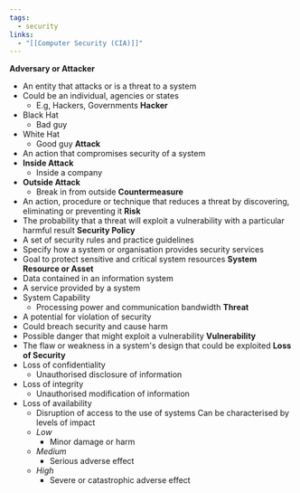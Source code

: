 ```yaml
---
tags:
  - security
links:
  - "[[Computer Security (CIA)]]"
---
```

**Adversary or Attacker**
- An entity that attacks or is a threat to a system
- Could be an individual, agencies or states
	- E.g, Hackers, Governments
**Hacker**
- Black Hat
	- Bad guy
- White Hat
	- Good guy
**Attack**
- An action that compromises security of a system
- **Inside Attack**
	- Inside a company
- **Outside Attack**
	- Break in from outside
**Countermeasure**
- An action, procedure or technique that reduces a threat by discovering, eliminating or preventing it
**Risk**
- The probability that a threat will exploit a vulnerability with a particular harmful result
**Security Policy**
- A set of security rules and practice guidelines
- Specify how a system or organisation provides security services
- Goal to protect sensitive and critical system resources
**System Resource or Asset**
- Data contained in an information system
- A service provided by a system
- System Capability
	- Processing power and communication bandwidth
**Threat**
- A potential for violation of security
- Could breach security and cause harm
- Possible danger that might exploit a vulnerability
**Vulnerability**
- The flaw or weakness in a system's design that could be exploited
**Loss of Security**
- Loss of confidentiality
	- Unauthorised disclosure of information
- Loss of integrity
	- Unauthorised modification of information
- Loss of availability
	- Disruption of access to the use of systems
	Can be characterised by levels of impact
	- *Low*
		- Minor damage or harm
	- *Medium*
		- Serious adverse effect
	- *High*
		- Severe or catastrophic adverse effect

